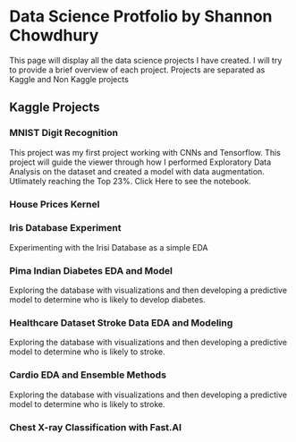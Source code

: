# Data Science Protfolio by Shannon Chowdhury 

This page will display all the data science projects I have created. I will try to provide a brief overview of each project. Projects are separated as Kaggle and Non Kaggle projects

## Kaggle Projects
### MNIST Digit Recognition
This project was my first project working with CNNs and Tensorflow. This project will guide the viewer through how I performed Exploratory Data Analysis on the dataset and created a model with data augmentation. Utlimately reaching the Top 23%.
Click Here to see the notebook.

### House Prices Kernel

### Iris Database Experiment
Experimenting with the Irisi Database as a simple EDA

### Pima Indian Diabetes EDA and Model
Exploring the database with visualizations and then developing a predictive model to determine who is likely to develop diabetes.

### Healthcare Dataset Stroke Data EDA and Modeling
Exploring the database with visualizations and then developing a predictive model to determine who is likely to stroke.

### Cardio EDA and Ensemble Methods
Exploring the database with visualizations and then developing a predictive model to determine who is likely to stroke.

### Chest X-ray Classification with Fast.AI
